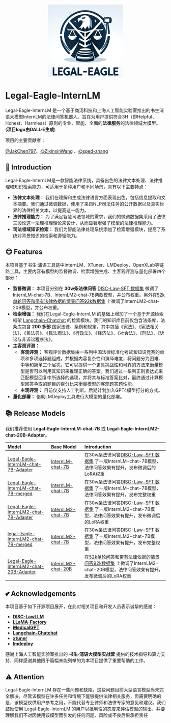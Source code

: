 <div align="center">
  
![Image](./img/logo.png)

</div><div align="left">
<h1>Legal-Eagle-InternLM</h1>
</div>

Legal-Eagle-InternLM 是一个基于商汤科技和上海人工智能实验室推出的书生浦语大模型InternLM的法律问答机器人。旨在为用户提供符合3H（即Helpful、Honest、Harmless）原则的专业、智能、全面的**法律服务**的法律领域大模型。(**项目logo由DALL·E生成**)

项目的主要贡献者：

[@JakChen797](https://github.com/JakChen797)、[@ZixinxinWang](https://github.com/ZixinxinWang) 、[@sped-zhang](https://github.com/sped-zhang)

## 📖 Introduction

<p></p>

Legal-Eagle-InternLM是一款智能法律系统，具备出色的法律文本处理、法律推理和知识检索能力，可适用于多种用户和不同场景，具有以下主要特点：

* **法律文本处理：** 我们在理解和生成法律语言方面表现出色，包括信息提取和文本摘要。我们通过微调数据，使用了来自NLP司法任务的公开数据以及真实世界的法律相关文本，以提高这一能力。
* **法律推理能力：** 为了满足智慧司法领域的需求，我们的微调数据集采用了法律三段论这一法理推理理论来设计，从而显著增强了模型的法律推理能力。
* **司法领域知识检索：** 我们为智能法律处理系统添加了检索增强模块，提高了系统对背景知识的检索和遵循能力。

## 😊 Features

本项目基于书生·浦语工具链中InternLM、XTuner、LMDeploy、OpenXLab等链路工具，主要内容有模型的监督微调、检索增强生成、主客观评测与量化部署四个部分：
- **监督微调：** 本项目分别在 **30w条法律问答** [DISC-Law-SFT 数据集](https://huggingface.co/datasets/ShengbinYue/DISC-Law-SFT) 微调了InternLM-chat-7B、InternLM2-chat-7B两款模型，并公布权重。另外在[52k单轮问答和带有法律依据的情景问答92k数据集](https://github.com/LiuHC0428/LAW-GPT) 上微调了InternLM2-chat-20B模型，并公布权重。
- **检索增强：** 我们在Legal-Eagle-InternLM 的基础上增加了一个基于开源检索框架 [Langchain-Chatchat](https://github.com/chatchat-space/Langchain-Chatchat) 的检索模块。我们的知识库目前仅包含法条库，法条库包含 **200 多部** 国家法律、条例和规定，其中包括《宪法》、《宪法相关法》、《民法典》、《民法商法》、《行政法》、《经济法》、《社会法》、《刑法》、《诉讼与非诉讼程序法》。
- **主客观评测：** 
  - **客观评测：** 客观评价数据集由一系列中国法律标准化考试和知识竞赛的单项和多项选择题组成，并根据内容复杂性和演绎难度，将问题分为困难、中等和简单三个层次。它可以提供一个更具挑战性和可靠的方法来衡量模型是否可以利用其知识来推理正确的答案。我们通过一系列正则表达式来匹配模型回复中所选择的选项，并将其与标准答案比对，最终通过计算模型回答争取的题目的百分比来衡量模型的客观题答题性能。
  - **主观评测：** 目前仅支持人工判断。后期计划加入GPT4模型打分的方式。
- **量化部署：** 借助LMDeploy工具进行大模型的量化部署。
  
## 📚 Release Models

我们推荐使用 **Legal-Eagle-InternLM-chat-7B** 或 **Legal-Eagle-InternLM2-chat-20B-Adapter**。

| Model                                                                                                       | Base Model                                                                                                     | Introduction                                                                                                                                                                 | 
|:------------------------------------------------------------------------------------------------------------|:---------------------------------------------------------------------------------------------------------------|:-----------------------------------------------------------------------------------------------------------------------------------------------------------------------------|
| [Legal-Eagle-InternLM-chat-7B-Adapter](https://www.modelscope.cn/models/wangzixinxinxin/Legal-Eagle-InternLM-chat-7B-Adapter/summary)     | [InternLM-chat-7B](https://www.modelscope.cn/models/Shanghai_AI_Laboratory/internlm-chat-7b/summary)                              | 在30w条法律问答[DISC-Law-SFT 数据集](https://huggingface.co/datasets/ShengbinYue/DISC-Law-SFT) 了一版InternLM-chat-7B模型，法律问答效果有提升，发布微调后的LoRA权重                                 |
| [Legal-Eagle-InternLM-chat-7B-merged](https://www.modelscope.cn/models/wangzixinxinxin/Legal-Eagle-InternLM-chat-7B-Merged/files)     | [InternLM-chat-7B](https://www.modelscope.cn/models/Shanghai_AI_Laboratory/internlm-chat-7b/summary)                              | 在30w条法律问答[DISC-Law-SFT 数据集](https://huggingface.co/datasets/ShengbinYue/DISC-Law-SFT) 了一版InternLM-chat-7B模型，法律问答效果有提升，发布完整权重                                |
| [Legal-Eagle-InternLM2-chat-7B-Adapter](https://www.modelscope.cn/models/wangzixinxinxin/Legal-Eagle-InternLM2-chat-7B-Adapter)     | [InternLM2-chat-7B](https://modelscope.cn/models/Shanghai_AI_Laboratory/internlm2-chat-7b)                              | 在30w条法律问答[DISC-Law-SFT 数据集](https://huggingface.co/datasets/ShengbinYue/DISC-Law-SFT) 了一版InternLM2-chat-7B模型，法律问答效果有提升，发布微调后的LoRA权重                                |
| [legal-Eagle-InternLM2-chat-7B-merged](https://www.modelscope.cn/models/wangzixinxinxin/Legal-Eagle-InternLM2-chat-7B-Merged/files)     | [InternLM2-chat-7B](https://modelscope.cn/models/Shanghai_AI_Laboratory/internlm2-chat-7b)                              | 在30w条法律问答[DISC-Law-SFT 数据集](https://huggingface.co/datasets/ShengbinYue/DISC-Law-SFT) 了一版InternLM2-chat-7B模型，法律问答效果有提升，发布完整权重                                  |
| [Legal-Eagle-InternLM2-chat-20B-Adapter](https://www.modelscope.cn/models/wangzixinxinxin/Legal-Eagle-InternLM2-chat-20B-Adapter)     | [InternLM2-chat-20B](https://www.modelscope.cn/models/Shanghai_AI_Laboratory/internlm2-chat-20b)                              | 在[52k单轮问答](https://github.com/LiuHC0428/LAW-GPT)和[带有法律依据的情景问答92k数据集](https://github.com/LiuHC0428/LAW-GPT) 上微调了InternLM2-chat-20B模型，法律问答效果有提升，发布微调后的LoRA权重 |

## 💕 Acknowledgements 

本项目基于如下开源项目展开，在此对相关项目和开发人员表示诚挚的感谢：

- [**DISC-LawLLM**](https://github.com/FudanDISC/DISC-LawLLM)
- [**LLaMA-Factory**](https://github.com/hiyouga/LLaMA-Factory)
- [**MedicalGPT**](https://github.com/shibing624/MedicalGPT)
- [**Langchain-Chatchat**](https://github.com/chatchat-space/Langchain-Chatchat)
- [**xtuner**](https://github.com/InternLM/xtuner)
- [**lmdeploy**](https://github.com/InternLM/lmdeploy)

感谢上海人工智能实验室推出的 **书生·浦语大模型实战营** 提供的技术指导和算力支持，同样感谢其他限于篇幅未能列举的为本项目提供了重要帮助的工作。

## ⚠️ Attention

Legal-Eagle-InternLM 存在一些问题和缺陷，这些问题目前大型语言模型尚未完全解决。尽管该模型在许多任务和情境下能够提供法律相关服务，但需要明确的是，该模型仅供用户参考之用，不能代替专业律师和法律专家的意见和建议。我们鼓励使用 Legal-Eagle-InternLM 的用户以批判性的态度来评估模型的输出，并要理解我们不对因使用该模型而引发的任何问题、风险或不良后果承担责任
